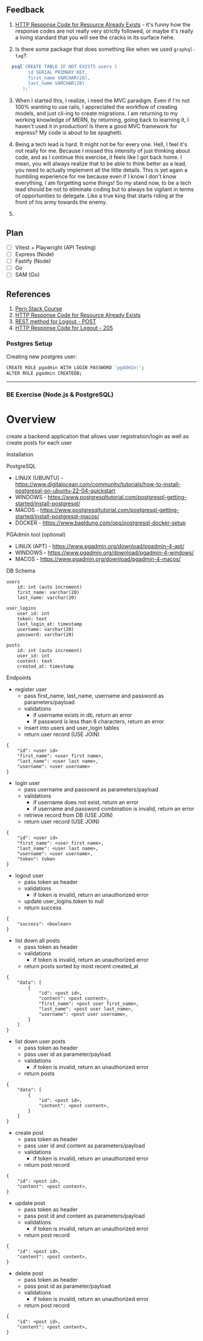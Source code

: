 ## Feedback

1. [HTTP Response Code for Resource Already Exists](https://stackoverflow.com/questions/3825990/http-response-code-for-post-when-resource-already-exists) - it's funny how the response codes are not really very strictly followed, or maybe it's really a living standard that you will see the cracks in its surface hehe.

2. Is there some package that does something like when we used `graphql-tag`?: 
```ts
  psql`CREATE TABLE IF NOT EXISTS users (
        id SERIAL PRIMARY KEY,
        first_name VARCHAR(20),
        last_name VARCHAR(20)
      );`
```

3. When I started this, I realize, i need the MVC paradigm. Even if I'm not 100% wanting to use rails, I appreciated the workflow of creating models, and just cli-ing to create migrations. I am returning to my working knowledge of MERN, by returning, going back to learning it, I haven't used it in production! Is there a good MVC framework for express? My code is about to be spaghetti. 

4. Being a tech lead is hard. It might not be for every one. Hell, I feel it's not really for me. Because I missed this intensity of just thinking about code, and as I continue this exercise, it feels like I got back home. I mean, you will always realize that to be able to think better as a lead, you need to actually implement all the little details. This is yet again a humbling experience for me because even if I know I don't know everything, I am forgetting some things! So my stand now, to be a tech lead should be not to eliminate coding but to always be vigilant in terms of opportunities to delegate. Like a true king that starts riding at the front of his army towards the enemy.

5. 


## Plan
- [ ] Vitest + Playwright (API Testing)
- [ ] Express (Node)
- [ ] Fastify (Node)
- [ ] Go
- [ ] SAM (Go)

## References
1. [Pern Stack Course](https://www.youtube.com/watch?v=ldYcgPKEZC8)
2. [HTTP Response Code for Resource Already Exists](https://stackoverflow.com/questions/3825990/http-response-code-for-post-when-resource-already-exists)
3. [REST method for Logout - POST](https://stackoverflow.com/a/14587231/8547125)
4. [HTTP Response Code for Logout - 205](https://stackoverflow.com/a/36220291/8547125)

### Postgres Setup
Creating new postgres user:
```bash
CREATE ROLE pgadmin WITH LOGIN PASSWORD 'pg4dm1n!';
ALTER ROLE pgadmin CREATEDB;
```


---

### BE Exercise (Node.js & PostgreSQL)

# Overview
create a backend application that allows user registration/login as well as create posts for each user

Installation

PostgreSQL

* LINUX (UBUNTU) - https://www.digitalocean.com/community/tutorials/how-to-install-postgresql-on-ubuntu-22-04-quickstart
* WINDOWS - https://www.postgresqltutorial.com/postgresql-getting-started/install-postgresql/
* MACOS - https://www.postgresqltutorial.com/postgresql-getting-started/install-postgresql-macos/
* DOCKER - https://www.baeldung.com/ops/postgresql-docker-setup

PGAdmin tool (optional)

* LINUX (APT) - https://www.pgadmin.org/download/pgadmin-4-apt/
* WINDOWS - https://www.pgadmin.org/download/pgadmin-4-windows/
* MACOS - https://www.pgadmin.org/download/pgadmin-4-macos/



DB Schema
```
users
    id: int (auto increment)
    first_name: varchar(20)
    last_name: varchar(20)

user_logins
    user_id: int
    token: text
    last_login_at: timestamp
    username: varchar(20)
    password: varchar(20)

posts
    id: int (auto increment)
    user_id: int
    content: text
    created_at: timestamp
```



Endpoints

* register user 
    * pass first_name, last_name, username and password as parameters/payload
    * validations 
        * if username exists in db, return an error
        * if password is less than 8 characters, return an error
    * insert into users and user_login tables
    * return user record (USE JOIN)
```
{
    "id": <user id>
    "first_name": <user first name>,
    "last_name": <user last name>,
    "username": <user username>
}
```



* login user 
    * pass username and passowrd as parameters/payload
    * validations 
        * if username does not exist, return an error
        * if username and password combination is invalid, return an error
    * retrieve record from DB (USE JOIN)
    * return user record (USE JOIN)
```
{
    "id": <user id>
    "first_name": <user first name>,
    "last_name": <user last name>,
    "username": <user username>,
    "token": token
}
```


* logout user
    * pass token as header
    * validations 
        * if token is invalid, return an unauthorized error
    * update user_logins.token to null
    * return success
```
{
    "success": <boolean>
}
```



* list down all posts 
    * pass token as header
    * validations 
        * if token is invalid, return an unauthorized error
    * return posts sorted by most recent created_at
```
{
    "data": [
        {
            "id": <post id>,
            "content": <post content>,
            "first_name": <post user first_name>,
            "last_name": <post user last_name>,
            "username": <post user username>,
        }
    ]
}
```



* list down user posts 
    * pass token as header
    * pass user id as parameter/payload
    * validations 
        * if token is invalid, return an unauthorized error
    * return posts
```
{
    "data": [
        {
            "id": <post id>,
            "content": <post content>,
        }
    ]
}
```



* create post 
    * pass token as header
    * pass user id and content as parameters/payload
    * validations 
        * if token is invalid, return an unauthorized error
    * return post record
```
{
    "id": <post id>,
    "content": <post content>,
}
```



* update post 
    * pass token as header
    * pass post id and content as parameters/payload
    * validations 
        * if token is invalid, return an unauthorized error
    * return post record
```
{
    "id": <post id>,
    "content": <post content>,
}
```




* delete post 
    * pass token as header
    * pass post id as parameter/payload
    * validations 
        * if token is invalid, return an unauthorized error
    * return post record
```
{
    "id": <post id>,
    "content": <post content>,
}
```

